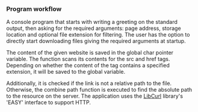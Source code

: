 ### Program workflow
A console program that starts with writing a greeting on the standard output, then asking for the required arguments: page address, storage location and optional file extension for filtering. The user has the option to directly start downloading files giving the required arguments at startup. 

The content of the given website is saved in the global char pointer variable. The function scans its contents for the src and href tags. Depending on whether the content of the tag contains a specified extension, it will be saved to the global variable. 

Additionally, it is checked if the link is not a relative path to the file. Otherwise, the combine path function is executed to find the absolute path to the resource on the server. The application uses the [LibCurl](https://curl.haxx.se/libcurl/) library's 'EASY' interface to support HTTP. 
